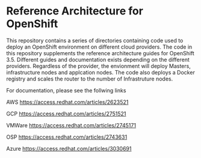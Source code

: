 # Reference Architecture for OpenShift
This repository contains a series of directories containing code used to deploy an OpenShift environment on different cloud providers. The code in this repository supplements the reference architecture guides for OpenShift 3.5. Different guides and documentation exists depending on the different providers. Regardless of the provider, the envionment will deploy Masters, infrastructure nodes and applcation nodes. The code also deploys a Docker registry and scales the router to the number of Infrastruture nodes.

For documentation, please see the follwing links

AWS https://access.redhat.com/articles/2623521

GCP https://access.redhat.com/articles/2751521

VMWare https://access.redhat.com/articles/2745171

OSP https://access.redhat.com/articles/2743631

Azure https://access.redhat.com/articles/3030691
